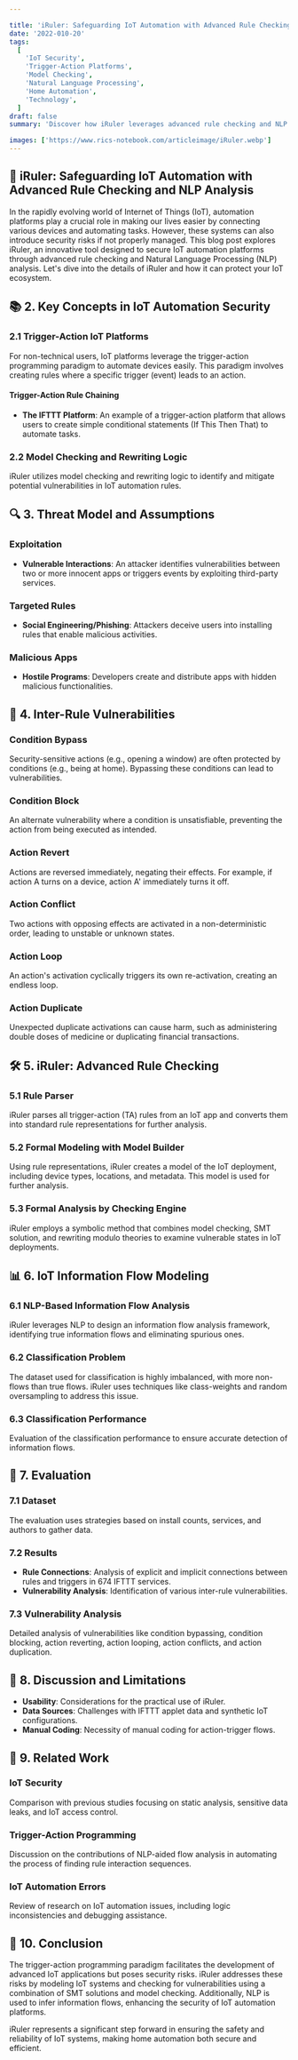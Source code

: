 ```yaml
---

title: 'iRuler: Safeguarding IoT Automation with Advanced Rule Checking and NLP Analysis'
date: '2022-010-20'
tags:
  [
    'IoT Security',
    'Trigger-Action Platforms',
    'Model Checking',
    'Natural Language Processing',
    'Home Automation',
    'Technology',
  ]
draft: false
summary: 'Discover how iRuler leverages advanced rule checking and NLP analysis to secure IoT automation platforms. Learn about threat models, vulnerabilities, and evaluation results to ensure your IoT devices operate safely and efficiently. 🔒'

images: ['https://www.rics-notebook.com/articleimage/iRuler.webp']
---
```


## 🌟 iRuler: Safeguarding IoT Automation with Advanced Rule Checking and NLP Analysis

In the rapidly evolving world of Internet of Things (IoT), automation platforms play a crucial role in making our lives easier by connecting various devices and automating tasks. However, these systems can also introduce security risks if not properly managed. This blog post explores iRuler, an innovative tool designed to secure IoT automation platforms through advanced rule checking and Natural Language Processing (NLP) analysis. Let's dive into the details of iRuler and how it can protect your IoT ecosystem.

## 📚 2. Key Concepts in IoT Automation Security

### 2.1 Trigger-Action IoT Platforms

For non-technical users, IoT platforms leverage the trigger-action programming paradigm to automate devices easily. This paradigm involves creating rules where a specific trigger (event) leads to an action.

#### Trigger-Action Rule Chaining

- **The IFTTT Platform**: An example of a trigger-action platform that allows users to create simple conditional statements (If This Then That) to automate tasks.

### 2.2 Model Checking and Rewriting Logic

iRuler utilizes model checking and rewriting logic to identify and mitigate potential vulnerabilities in IoT automation rules.

## 🔍 3. Threat Model and Assumptions

### Exploitation

- **Vulnerable Interactions**: An attacker identifies vulnerabilities between two or more innocent apps or triggers events by exploiting third-party services.

### Targeted Rules

- **Social Engineering/Phishing**: Attackers deceive users into installing rules that enable malicious activities.

### Malicious Apps

- **Hostile Programs**: Developers create and distribute apps with hidden malicious functionalities.

## 🚨 4. Inter-Rule Vulnerabilities

### Condition Bypass

Security-sensitive actions (e.g., opening a window) are often protected by conditions (e.g., being at home). Bypassing these conditions can lead to vulnerabilities.

### Condition Block

An alternate vulnerability where a condition is unsatisfiable, preventing the action from being executed as intended.

### Action Revert

Actions are reversed immediately, negating their effects. For example, if action A turns on a device, action A' immediately turns it off.

### Action Conflict

Two actions with opposing effects are activated in a non-deterministic order, leading to unstable or unknown states.

### Action Loop

An action's activation cyclically triggers its own re-activation, creating an endless loop.

### Action Duplicate

Unexpected duplicate activations can cause harm, such as administering double doses of medicine or duplicating financial transactions.

## 🛠️ 5. iRuler: Advanced Rule Checking

### 5.1 Rule Parser

iRuler parses all trigger-action (TA) rules from an IoT app and converts them into standard rule representations for further analysis.

### 5.2 Formal Modeling with Model Builder

Using rule representations, iRuler creates a model of the IoT deployment, including device types, locations, and metadata. This model is used for further analysis.

### 5.3 Formal Analysis by Checking Engine

iRuler employs a symbolic method that combines model checking, SMT solution, and rewriting modulo theories to examine vulnerable states in IoT deployments.

## 📊 6. IoT Information Flow Modeling

### 6.1 NLP-Based Information Flow Analysis

iRuler leverages NLP to design an information flow analysis framework, identifying true information flows and eliminating spurious ones.

### 6.2 Classification Problem

The dataset used for classification is highly imbalanced, with more non-flows than true flows. iRuler uses techniques like class-weights and random oversampling to address this issue.

### 6.3 Classification Performance

Evaluation of the classification performance to ensure accurate detection of information flows.

## 📝 7. Evaluation

### 7.1 Dataset

The evaluation uses strategies based on install counts, services, and authors to gather data.

### 7.2 Results

- **Rule Connections**: Analysis of explicit and implicit connections between rules and triggers in 674 IFTTT services.
- **Vulnerability Analysis**: Identification of various inter-rule vulnerabilities.

### 7.3 Vulnerability Analysis

Detailed analysis of vulnerabilities like condition bypassing, condition blocking, action reverting, action looping, action conflicts, and action duplication.

## 🧩 8. Discussion and Limitations

- **Usability**: Considerations for the practical use of iRuler.
- **Data Sources**: Challenges with IFTTT applet data and synthetic IoT configurations.
- **Manual Coding**: Necessity of manual coding for action-trigger flows.

## 🔗 9. Related Work

### IoT Security

Comparison with previous studies focusing on static analysis, sensitive data leaks, and IoT access control.

### Trigger-Action Programming

Discussion on the contributions of NLP-aided flow analysis in automating the process of finding rule interaction sequences.

### IoT Automation Errors

Review of research on IoT automation issues, including logic inconsistencies and debugging assistance.

## 🏁 10. Conclusion

The trigger-action programming paradigm facilitates the development of advanced IoT applications but poses security risks. iRuler addresses these risks by modeling IoT systems and checking for vulnerabilities using a combination of SMT solutions and model checking. Additionally, NLP is used to infer information flows, enhancing the security of IoT automation platforms.

iRuler represents a significant step forward in ensuring the safety and reliability of IoT systems, making home automation both secure and efficient.
